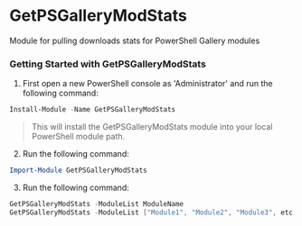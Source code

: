 # GetPSGalleryModStats
 Module for pulling downloads stats for PowerShell Gallery modules

### Getting Started with GetPSGalleryModStats
1. First open a new PowerShell console as 'Administrator' and run the following command:
```powershell
Install-Module -Name GetPSGalleryModStats
```
> This will install the GetPSGalleryModStats module into your local PowerShell module path.

2. Run the following command:

```powershell
Import-Module GetPSGalleryModStats
```

3. Run the following command:

```powershell
GetPSGalleryModStats -ModuleList ModuleName
GetPSGalleryModStats -ModuleList ["Module1", "Module2", "Module3", etc..]
```